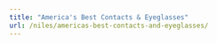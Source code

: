 ```yaml
---
title: "America's Best Contacts & Eyeglasses"
url: /niles/americas-best-contacts-and-eyeglasses/
---
```

